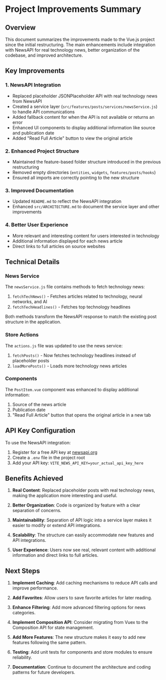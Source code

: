 # Project Improvements Summary

## Overview

This document summarizes the improvements made to the Vue.js project since the initial restructuring. The main enhancements include integration with NewsAPI for real technology news, better organization of the codebase, and improved architecture.

## Key Improvements

### 1. NewsAPI Integration
- Replaced placeholder JSONPlaceholder API with real technology news from NewsAPI
- Created a service layer (`src/features/posts/services/newsService.js`) to handle API communications
- Added fallback content for when the API is not available or returns an error
- Enhanced UI components to display additional information like source and publication date
- Added "Read Full Article" button to view the original article

### 2. Enhanced Project Structure
- Maintained the feature-based folder structure introduced in the previous restructuring
- Removed empty directories (`entities`, `widgets`, `features/posts/hooks`)
- Ensured all imports are correctly pointing to the new structure

### 3. Improved Documentation
- Updated `README.md` to reflect the NewsAPI integration
- Enhanced `src/ARCHITECTURE.md` to document the service layer and other improvements

### 4. Better User Experience
- More relevant and interesting content for users interested in technology
- Additional information displayed for each news article
- Direct links to full articles on source websites

## Technical Details

### News Service
The `newsService.js` file contains methods to fetch technology news:
1. `fetchTechNews()` - Fetches articles related to technology, neural networks, and AI
2. `fetchTechHeadlines()` - Fetches top technology headlines

Both methods transform the NewsAPI response to match the existing post structure in the application.

### Store Actions
The `actions.js` file was updated to use the news service:
1. `fetchPosts()` - Now fetches technology headlines instead of placeholder posts
2. `loadMorePosts()` - Loads more technology news articles

### Components
The `PostItem.vue` component was enhanced to display additional information:
1. Source of the news article
2. Publication date
3. "Read Full Article" button that opens the original article in a new tab

## API Key Configuration

To use the NewsAPI integration:
1. Register for a free API key at [newsapi.org](https://newsapi.org/)
2. Create a `.env` file in the project root
3. Add your API key: `VITE_NEWS_API_KEY=your_actual_api_key_here`

## Benefits Achieved

1. **Real Content**: Replaced placeholder posts with real technology news, making the application more interesting and useful.

2. **Better Organization**: Code is organized by feature with a clear separation of concerns.

3. **Maintainability**: Separation of API logic into a service layer makes it easier to modify or extend API integrations.

4. **Scalability**: The structure can easily accommodate new features and API integrations.

5. **User Experience**: Users now see real, relevant content with additional information and direct links to full articles.

## Next Steps

1. **Implement Caching**: Add caching mechanisms to reduce API calls and improve performance.

2. **Add Favorites**: Allow users to save favorite articles for later reading.

3. **Enhance Filtering**: Add more advanced filtering options for news categories.

4. **Implement Composition API**: Consider migrating from Vuex to the Composition API for state management.

5. **Add More Features**: The new structure makes it easy to add new features following the same pattern.

6. **Testing**: Add unit tests for components and store modules to ensure reliability.

7. **Documentation**: Continue to document the architecture and coding patterns for future developers.